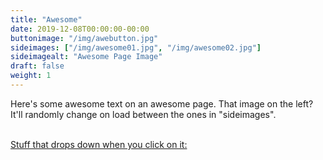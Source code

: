 ```yaml
---
title: "Awesome"
date: 2019-12-08T00:00:00-00:00
buttonimage: "/img/awebutton.jpg"
sideimages: ["/img/awesome01.jpg", "/img/awesome02.jpg"]
sideimagealt: "Awesome Page Image"
draft: false
weight: 1
---
```

Here's some awesome text on an awesome page.  That image on the left?  It'll randomly change on load between the ones in "sideimages".

<br><a href="javascript:toggleDisplay('drop_stuff');">Stuff that drops down when you click on it:</a>
	<div id="drop_stuff" style="display:none">
        This stuff drops down because you clicked on the text.
	</div>
